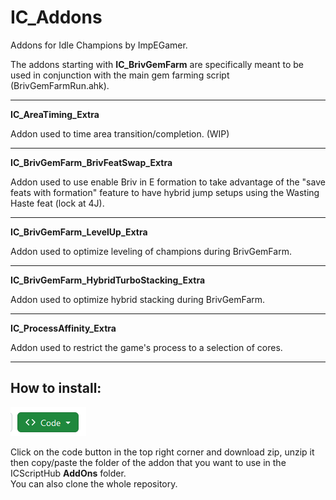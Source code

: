 # IC_Addons
Addons for Idle Champions by ImpEGamer.

The addons starting with **IC_BrivGemFarm** are specifically meant to be used in conjunction with the main gem farming script (BrivGemFarmRun.ahk).

___

**IC_AreaTiming_Extra**

Addon used to time area transition/completion. (WIP)

___

**IC_BrivGemFarm_BrivFeatSwap_Extra**

Addon used to use enable Briv in E formation to take advantage of the "save feats with formation" feature to have hybrid jump setups using the Wasting Haste feat (lock at 4J).

___

**IC_BrivGemFarm_LevelUp_Extra**

Addon used to optimize leveling of champions during BrivGemFarm.

___

**IC_BrivGemFarm_HybridTurboStacking_Extra**

Addon used to optimize hybrid stacking during BrivGemFarm.

___

**IC_ProcessAffinity_Extra**

Addon used to restrict the game's process to a selection of cores.

___

## How to install:

<picture>
  <img alt="Image Alt Text" src="download_code.png">
</picture>

Click on the code button in the top right corner and download zip, unzip it then copy/paste the folder
of the addon that you want to use in the ICScriptHub **AddOns** folder.  
You can also clone the whole repository.
